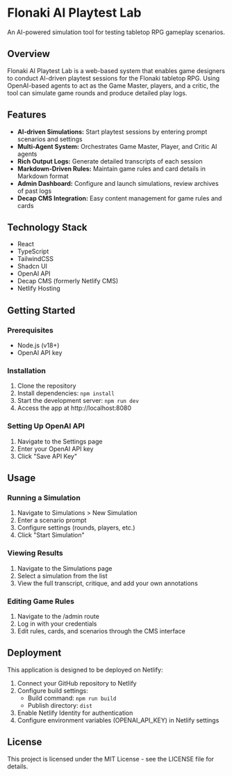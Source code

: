
# Flonaki AI Playtest Lab

An AI-powered simulation tool for testing tabletop RPG gameplay scenarios.

## Overview

Flonaki AI Playtest Lab is a web-based system that enables game designers to conduct AI-driven playtest sessions for the Flonaki tabletop RPG. Using OpenAI-based agents to act as the Game Master, players, and a critic, the tool can simulate game rounds and produce detailed play logs.

## Features

- **AI-driven Simulations:** Start playtest sessions by entering prompt scenarios and settings
- **Multi-Agent System:** Orchestrates Game Master, Player, and Critic AI agents
- **Rich Output Logs:** Generate detailed transcripts of each session
- **Markdown-Driven Rules:** Maintain game rules and card details in Markdown format
- **Admin Dashboard:** Configure and launch simulations, review archives of past logs
- **Decap CMS Integration:** Easy content management for game rules and cards

## Technology Stack

- React
- TypeScript
- TailwindCSS
- Shadcn UI
- OpenAI API
- Decap CMS (formerly Netlify CMS)
- Netlify Hosting

## Getting Started

### Prerequisites

- Node.js (v18+)
- OpenAI API key

### Installation

1. Clone the repository
2. Install dependencies: `npm install`
3. Start the development server: `npm run dev`
4. Access the app at http://localhost:8080

### Setting Up OpenAI API

1. Navigate to the Settings page
2. Enter your OpenAI API key
3. Click "Save API Key"

## Usage

### Running a Simulation

1. Navigate to Simulations > New Simulation
2. Enter a scenario prompt
3. Configure settings (rounds, players, etc.)
4. Click "Start Simulation"

### Viewing Results

1. Navigate to the Simulations page
2. Select a simulation from the list
3. View the full transcript, critique, and add your own annotations

### Editing Game Rules

1. Navigate to the /admin route
2. Log in with your credentials
3. Edit rules, cards, and scenarios through the CMS interface

## Deployment

This application is designed to be deployed on Netlify:

1. Connect your GitHub repository to Netlify
2. Configure build settings:
   - Build command: `npm run build`
   - Publish directory: `dist`
3. Enable Netlify Identity for authentication
4. Configure environment variables (OPENAI_API_KEY) in Netlify settings

## License

This project is licensed under the MIT License - see the LICENSE file for details.
